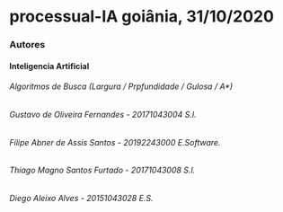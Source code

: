 # processual-IA goiânia, 31/10/2020

### Autores 

#### Inteligencia Artificial
###### Algoritmos de Busca (Largura / Prpfundidade / Gulosa / A*)

###### Gustavo de Oliveira Fernandes - 20171043004 S.I.
###### Filipe Abner de Assis Santos - 20192243000 E.Software.
###### Thiago Magno Santos Furtado - 20171043008 S.I.
###### Diego Aleixo Alves - 20151043028 E.S.
